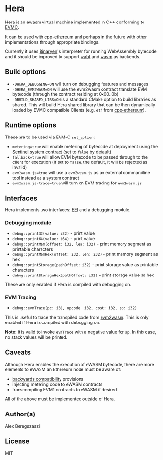 # Hera

Hera is an [ewasm](https://github.com/ewasm/design) virtual machine implemented in C++ conforming to [EVMC](https://github.com/ethereum/evmc/).

It can be used with [cpp-ethereum] and perhaps in the future with other implementations through appropriate bindings.

Currently it uses [Binaryen](https://github.com/webassembly/binaryen)'s interpreter for running WebAssembly bytecode and it should be improved to support [wabt](https://github.com/webassembly/wabt) and [wavm](https://github.com/AndrewScheidecker/WAVM) as backends.

## Build options

- `-DHERA_DEBUGGING=ON` will turn on debugging features and messages
- `-DHERA_EVM2WASM=ON` will use the evm2wasm contract translate EVM bytecode (through the contract residing at 0x00..0b)
- `-DBUILD_SHARED_LIBS=ON` is a standard CMake option to build libraries as shared. This will build Hera shared library that can be then dynamically loaded by EVMC compatible Clients (e.g. `eth` from [cpp-ethereum]).

## Runtime options

These are to be used via EVM-C `set_option`:

- `metering=true` will enable metering of bytecode at deployment using the [Sentinel system contract](https://github.com/ewasm/design/blob/master/system_contracts.md#sentinel-contract) (set to `false` by default)
- `fallback=true` will allow EVM bytecode to be passed through to the client for execution (if set to `false`, the default, it will be rejected as invalid)
- `evm2wasm.js=true` will use a `evm2wasm.js` as an external commandline tool instead as a system contract
- `evm2wasm.js-trace=true` will turn on EVM tracing for `evm2wasm.js`

## Interfaces

Hera implements two interfaces: [EEI](https://github.com/ewasm/design/blob/master/eth_interface.md) and a debugging module.

### Debugging module

- `debug::print32(value: i32)` - print value
- `debug::print64(value: i64)` - print value
- `debug::printMem(offset: i32, len: i32)` - print memory segment as printable characters
- `debug::printMemHex(offset: i32, len: i32)` - print memory segment as hex
- `debug::printStorage(pathOffset: i32)` - print storage value as printable characters
- `debug::printStorageHex(pathOffset: i32)` - print storage value as hex

These are only enabled if Hera is compiled with debugging on.

### EVM Tracing

- `debug::evmTrace(pc: i32, opcode: i32, cost: i32, sp: i32)`

This is useful to trace the transpiled code from [evm2wasm](https://github.com/ewasm/evm2asm). This is only enabled if Hera is compiled with debugging on.

**Note:** it is valid to invoke `evmTrace` with a negative value for `sp`.  In this case, no stack values will be printed.

## Caveats

Although Hera enables the execution of eWASM bytecode, there are more elements to eWASM an Ethereum node must be aware of:

- [backwards compatibility](https://github.com/ewasm/design/blob/master/backwards_compatibility.md) provisions
- injecting metering code to eWASM contracts
- transcompiling EVM1 contracts to eWASM if desired

All of the above must be implemented outside of Hera.

## Author(s)

Alex Beregszaszi

## License

MIT


[cpp-ethereum]: https://github.com/ethereum/cpp-ethereum
